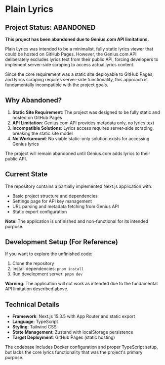 # Plain Lyrics

## Project Status: ABANDONED

**This project has been abandoned due to Genius.com API limitations.**

Plain Lyrics was intended to be a minimalist, fully static lyrics viewer that could be hosted on GitHub Pages. However, the Genius.com API deliberately excludes lyrics text from their public API, forcing developers to implement server-side scraping to access actual lyrics content.

Since the core requirement was a static site deployable to GitHub Pages, and lyrics scraping requires server-side functionality, this approach is fundamentally incompatible with the project goals.

## Why Abandoned?

1. **Static Site Requirement**: The project was designed to be fully static and hosted on GitHub Pages
2. **API Limitation**: Genius.com API provides metadata only, no lyrics text
3. **Incompatible Solutions**: Lyrics access requires server-side scraping, breaking the static site model
4. **No Workaround**: No viable static-only solution exists for accessing Genius lyrics

The project will remain abandoned until Genius.com adds lyrics to their public API.

## Current State

The repository contains a partially implemented Next.js application with:
- Basic project structure and dependencies
- Settings page for API key management  
- URL parsing and metadata fetching from Genius API
- Static export configuration

**Note**: The application is unfinished and non-functional for its intended purpose.

## Development Setup (For Reference)

If you want to explore the unfinished code:

1. Clone the repository
2. Install dependencies: `pnpm install`
3. Run development server: `pnpm dev`

**Warning**: The application will not work as intended due to the fundamental API limitation described above.

## Technical Details

- **Framework**: Next.js 15.3.5 with App Router and static export
- **Language**: TypeScript
- **Styling**: Tailwind CSS
- **State Management**: Zustand with localStorage persistence
- **Target Deployment**: GitHub Pages (static hosting)

The codebase includes Docker configuration and proper TypeScript setup, but lacks the core lyrics functionality that was the project's primary purpose.
